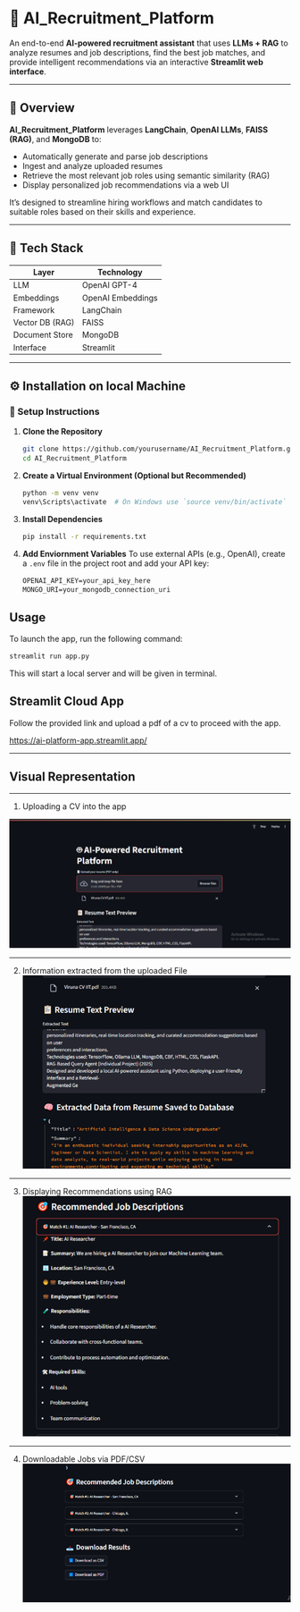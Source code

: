 # 🤖 AI_Recruitment_Platform

An end-to-end **AI-powered recruitment assistant** that uses **LLMs + RAG** to analyze resumes and job descriptions, find the best job matches, and provide intelligent recommendations via an interactive **Streamlit web interface**.

---

## 📘 Overview

**AI_Recruitment_Platform** leverages **LangChain**, **OpenAI LLMs**, **FAISS (RAG)**, and **MongoDB** to:
- Automatically generate and parse job descriptions
- Ingest and analyze uploaded resumes
- Retrieve the most relevant job roles using semantic similarity (RAG)
- Display personalized job recommendations via a web UI

It’s designed to streamline hiring workflows and match candidates to suitable roles based on their skills and experience.

---

## 🧠 Tech Stack

| Layer              | Technology           |
|-------------------|----------------------|
| LLM                | OpenAI GPT-4         |
| Embeddings         | OpenAI Embeddings    |
| Framework          | LangChain            |
| Vector DB (RAG)    | FAISS                |
| Document Store     | MongoDB              |
| Interface          | Streamlit            |

---

## ⚙️ Installation on local Machine

### 🚀 Setup Instructions

1. **Clone the Repository**
   ```bash
   git clone https://github.com/yourusername/AI_Recruitment_Platform.git
   cd AI_Recruitment_Platform


2. **Create a Virtual Environment (Optional but Recommended)**
   ```bash
   python -m venv venv
   venv\Scripts\activate  # On Windows use `source venv/bin/activate`
   ```

3. **Install Dependencies**
   ```bash
   pip install -r requirements.txt
   ```

4. **Add Enviornment Variables**
To use external APIs (e.g., OpenAI), create a `.env` file in the project root and add your API key:
    ```env
    OPENAI_API_KEY=your_api_key_here
    MONGO_URI=your_mongodb_connection_uri
    ```
## Usage
To launch the app, run the following command:
```bash
streamlit run app.py

```
This will start a local server and will be given in terminal.

## Streamlit Cloud App
Follow the provided link and upload a pdf of a cv to proceed with the app.

https://ai-platform-app.streamlit.app/


---
## Visual Representation
---
1. Uploading a CV into the app
   
![Uploading the PDF CV](Screenshot%20Evidence/1.%20Uploading%20the%20pdf%20cv.PNG)

---


2. Information extracted from the uploaded File
![Details Extracted](https://github.com/VirunaVidaswin/AI_Recruitment_Platform/blob/1765ebd585da8364fcd044c74ff614c708f397a1/Screenshot%20Evidence/2.%20After%20Cv%20uploaded%20Details%20extracted%20and%20saved%20to%20database.PNG)


---


3. Displaying Recommendations using RAG
![Displaying Recommendations ](https://github.com/VirunaVidaswin/AI_Recruitment_Platform/blob/1765ebd585da8364fcd044c74ff614c708f397a1/Screenshot%20Evidence/3.%20Reccomendtaions%20are%20displayed%20as%20dropdown%20boxers.PNG)


---

4. Downloadable Jobs via PDF/CSV
![Downloading jobs](https://github.com/VirunaVidaswin/AI_Recruitment_Platform/blob/1765ebd585da8364fcd044c74ff614c708f397a1/Screenshot%20Evidence/4.%20PDF%20or%20Csv%20file%20downloadable.PNG)
